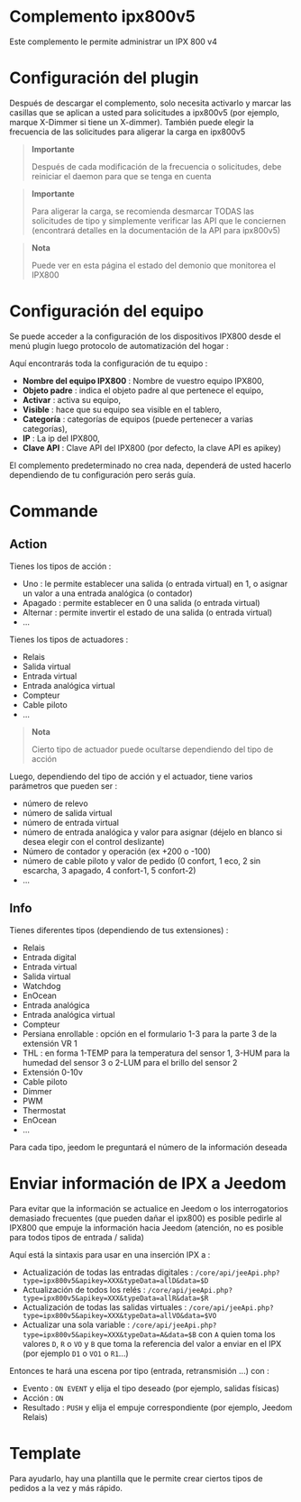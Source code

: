 # Complemento ipx800v5

Este complemento le permite administrar un IPX 800 v4

# Configuración del plugin

Después de descargar el complemento, solo necesita activarlo y marcar las casillas que se aplican a usted para solicitudes a ipx800v5 (por ejemplo, marque X-Dimmer si tiene un X-dimmer). También puede elegir la frecuencia de las solicitudes para aligerar la carga en ipx800v5

> **Importante**
>
> Después de cada modificación de la frecuencia o solicitudes, debe reiniciar el daemon para que se tenga en cuenta

> **Importante**
>
> Para aligerar la carga, se recomienda desmarcar TODAS las solicitudes de tipo y simplemente verificar las API que le conciernen (encontrará detalles en la documentación de la API para ipx800v5)

> **Nota**
>
> Puede ver en esta página el estado del demonio que monitorea el IPX800

# Configuración del equipo

Se puede acceder a la configuración de los dispositivos IPX800 desde el menú
plugin luego protocolo de automatización del hogar :

Aquí encontrarás toda la configuración de tu equipo :

-   **Nombre del equipo IPX800** : Nombre de vuestro equipo IPX800,
-   **Objeto padre** : indica el objeto padre al que pertenece el equipo,
-   **Activar** : activa su equipo,
-   **Visible** : hace que su equipo sea visible en el tablero,
-   **Categoría** : categorías de equipos (puede pertenecer a varias categorías),
-   **IP** : La ip del IPX800,
-   **Clave API** : Clave API del IPX800 (por defecto, la clave API es apikey)

El complemento predeterminado no crea nada, dependerá de usted hacerlo
dependiendo de tu configuración pero serás guía.

# Commande

## Action

Tienes los tipos de acción :

- Uno : le permite establecer una salida (o entrada virtual) en 1, o asignar un valor a una entrada analógica (o contador)
- Apagado : permite establecer en 0 una salida (o entrada virtual)
- Alternar : permite invertir el estado de una salida (o entrada virtual)
- ...

Tienes los tipos de actuadores :

- Relais
- Salida virtual
- Entrada virtual
- Entrada analógica virtual
- Compteur
- Cable piloto
- ...

> **Nota**
>
> Cierto tipo de actuador puede ocultarse dependiendo del tipo de acción

Luego, dependiendo del tipo de acción y el actuador, tiene varios parámetros que pueden ser :

- número de relevo
- número de salida virtual
- número de entrada virtual
- número de entrada analógica y valor para asignar (déjelo en blanco si desea elegir con el control deslizante)
- Número de contador y operación (ex +200 o -100)
- número de cable piloto y valor de pedido (0 confort, 1 eco, 2 sin escarcha, 3 apagado, 4 confort-1, 5 confort-2)
- ...

## Info

Tienes diferentes tipos (dependiendo de tus extensiones) :

- Relais
- Entrada digital
- Entrada virtual
- Salida virtual
- Watchdog
- EnOcean
- Entrada analógica
- Entrada analógica virtual
- Compteur
- Persiana enrollable : opción en el formulario 1-3 para la parte 3 de la extensión VR 1
- THL : en forma 1-TEMP para la temperatura del sensor 1, 3-HUM para la humedad del sensor 3 o 2-LUM para el brillo del sensor 2
- Extensión 0-10v
- Cable piloto
- Dimmer
- PWM
- Thermostat
- EnOcean
- ...

Para cada tipo, jeedom le preguntará el número de la información deseada

# Enviar información de IPX a Jeedom

Para evitar que la información se actualice en Jeedom o los interrogatorios demasiado frecuentes (que pueden dañar el ipx800) es posible pedirle al IPX800 que empuje la información hacia Jeedom (atención, no es posible para todos tipos de entrada / salida)

Aquí está la sintaxis para usar en una inserción IPX a :

- Actualización de todas las entradas digitales : ``/core/api/jeeApi.php?type=ipx800v5&apikey=XXX&typeData=allD&data=$D``
- Actualización de todos los relés : ``/core/api/jeeApi.php?type=ipx800v5&apikey=XXX&typeData=allR&data=$R``
- Actualización de todas las salidas virtuales : ``/core/api/jeeApi.php?type=ipx800v5&apikey=XXX&typeData=allVO&data=$VO``
- Actualizar una sola variable : ``/core/api/jeeApi.php?type=ipx800v5&apikey=XXX&typeData=A&data=$B`` con ``A`` quien toma los valores ``D``, ``R`` o ``VO`` y ``B`` que toma la referencia del valor a enviar en el IPX (por ejemplo ``D1`` o ``VO1`` o ``R1``...)

Entonces te hará una escena por tipo (entrada, retransmisión ...) con :

- Evento : ``ON EVENT`` y elija el tipo deseado (por ejemplo, salidas físicas)
- Acción : ``ON``
- Resultado : ``PUSH`` y elija el empuje correspondiente (por ejemplo, Jeedom Relais)



# Template

Para ayudarlo, hay una plantilla que le permite crear ciertos tipos de pedidos a la vez y más rápido.
